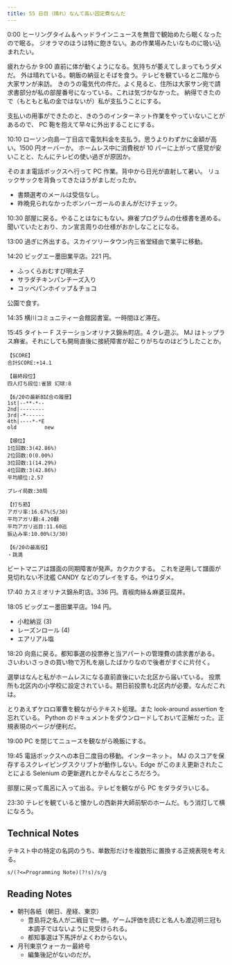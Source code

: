 ```yaml
---
title: 55 日目（晴れ）なんて高い固定費なんだ
---
```


0:00 ヒーリングタイム＆ヘッドラインニュースを無音で観始めたら眠くなったので眠る。
ジオラマのほうは特に飽きない。あの作業場みたいなものに吸い込まれたい。

疲れからか 9:00 直前に体が動くようになる。気持ちが萎えてしまってもうダメだ。
外は晴れている。朝飯の納豆とそばを食う。テレビを観ていると二階から大家サンが来訪。
きのうの電気代の件だ。よく見ると、住所は大家サン宛で請求書部分が私の部屋番号になっている。これは気づかなかった。
納得できたので（もともと私の金ではないが）私が支払うことにする。

支払いの用事ができたのと、きのうのインターネット作業をやっていないことがあるので、
PC 鞄を抱えて早々に外出することにする。

10:10 ローソン向島一丁目店で電気料金を支払う。思うよりわずかに金額が高い。1500 円オーバーか。
ホームレス中に消費税が 10 パーに上がって感覚が安いことと、たんにテレビの使い過ぎが原因か。

そのまま電話ボックスへ行って PC 作業。背中から日光が直射して暑い。
リュックサックを背負ってきたほうがましだったか。

* 書類選考のメールは受信なし。
* 昨晩見られなかったボンバーガールのまんがだけチェック。

10:30 部屋に戻る。やることはなにもない。麻雀プログラムの仕様書を進める。
聞いていたとおり、カン宣言周りの仕様がおかしなことになる。

13:00 過ぎに外出する。スカイツリータウン内三省堂経由で業平に移動。

14:20 ビッグエー墨田業平店。221 円。

* ふっくらおむすび明太子
* サラダチキンパンチーズ入り
* コッペパンホイップ＆チョコ

公園で食す。

14:35 横川コミュニティー会館図書室。一時間ほど滞在。

15:45 タイトー F ステーションオリナス錦糸町店。4 クレ遊ぶ。
MJ はトップラス麻雀。それにしても開局直後に接続障害が起こりがちなのはどうしたことか。

```text
【SCORE】
合計SCORE:+14.1

【最終段位】
四人打ち段位:雀狼 幻球:8

【6/20の最新8試合の履歴】
1st|--**-*--
2nd|--------
3rd|-*------
4th|----*-*E
old         new

【順位】
1位回数:3(42.86%)
2位回数:0(0.00%)
3位回数:1(14.29%)
4位回数:3(42.86%)
平均順位:2.57

プレイ局数:30局

【打ち筋】
アガリ率:16.67%(5/30)
平均アガリ翻:4.20翻
平均アガリ巡目:11.60巡
振込み率:10.00%(3/30)

【6/20の最高役】
・跳満
```

ビートマニアは譜面の同期障害が発声。カクカクする。
これを逆用して譜面が見切れない不沈艦 CANDY などのプレイをする。やはりダメ。

17:40 カスミオリナス錦糸町店。336 円。青椒肉絲＆麻婆豆腐丼。

18:05 ビッグエー墨田業平店。194 円。

* 小粒納豆 (3)
* レーズンロール (4)
* エアリアル塩

18:20 向島に戻る。都知事選の投票券と当アパートの管理費の請求書がある。
さいわいさっきの買い物で万札を崩したばかりなので後者がすぐに片付く。

選挙はなんと私がホームレスになる直前直後にいた北区から届いている。
投票所も北区内の小学校に設定されている。期日前投票も北区内が必要。なんだこれは。

とりあえずケロロ軍曹を観ながらテキスト処理。また look-around assertion を忘れている。
Python のドキュメントをダウンロードしておいて正解だった。正規表現のページが便利だ。

19:00 PC を閉じてニュースを観ながら晩飯にする。

19:45 電話ボックスへの本日二度目の移動。インターネット。
MJ のスコアを保存するスクレイピングスクリプトが動作しない。Edge がこのまえ更新されたことによる
Selenium の更新遅れとかそんなところだろう。

部屋に戻って風呂に入って出る。テレビを観ながら PC をダラダラいじる。

23:30 テレビを観ていると懐かしの西新井大師前駅のホームだ。もう消灯して横になろう。

## Technical Notes

テキスト中の特定の名詞のうち、単数形だけを複数形に置換する正規表現を考える。

```text
s/(?<=Programming Note)(?!s)/s/g
```

## Reading Notes

* 朝刊各紙（朝日、産経、東京）
  * 豊島将之名人が二戦目で一勝。ゲーム評価を読むと名人も渡辺明三冠も本調子ではないように見受けられる。
  * 都知事選は下馬評がよくわからない。
* 月刊東京ウォーカー最終号
  * 編集後記がないのだが。

